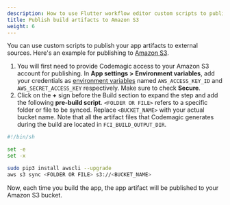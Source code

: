 ```yaml
---
description: How to use Flutter workflow editor custom scripts to publish app artifacts to external services
title: Publish build artifacts to Amazon S3
weight: 6
---
```


You can use custom scripts to publish your app artifacts to external sources. Here's an example for publishing to [Amazon S3](https://aws.amazon.com/s3/).

1.  You will first need to provide Codemagic access to your Amazon S3 account for publishing. In **App settings >** **Environment variables**, add your credentials as [environment variables](../building/environment-variables/) named `AWS_ACCESS_KEY_ID` and `AWS_SECRET_ACCESS_KEY` respectively. Make sure to check **Secure**.
2.  Click on the **+** sign before the Build section to expand the step and add the following **pre-build script**. `<FOLDER OR FILE>` refers to a specific folder or file to be synced. Replace `<BUCKET_NAME>` with your actual bucket name. Note that all the artifact files that Codemagic generates during the build are located in `FCI_BUILD_OUTPUT_DIR`.

```bash
#!/bin/sh

set -e
set -x

sudo pip3 install awscli --upgrade
aws s3 sync <FOLDER OR FILE> s3://<BUCKET_NAME>
```

Now, each time you build the app, the app artifact will be published to your Amazon S3 bucket.
